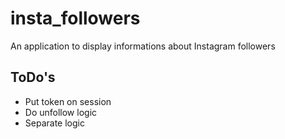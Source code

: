# insta_followers
An application to display informations about Instagram followers

## ToDo's

- Put token on session
- Do unfollow logic
- Separate logic
